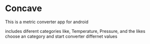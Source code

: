 # Concave
This is a metric converter app for android

includes diferent categories like, Temperature, Pressure, and the likes
choose an category and start converter differnet values
